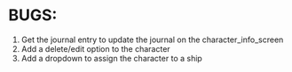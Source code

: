 # BUGS: 
1. Get the journal entry to update the journal on the character_info_screen
1. Add a delete/edit option to the character
1. Add a dropdown to assign the character to a ship